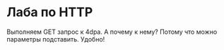 # Лаба по HTTP

Выполняем GET запрос к 4dpa. А почему к нему? Потому что можно параметры подставить. Удобно!